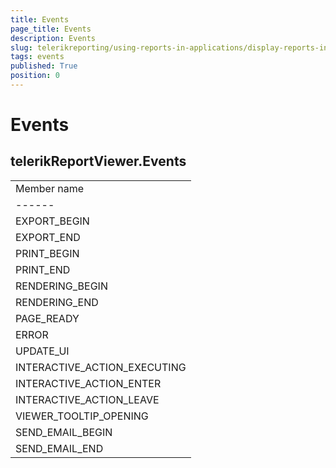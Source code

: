 ```yaml
---
title: Events
page_title: Events 
description: Events
slug: telerikreporting/using-reports-in-applications/display-reports-in-applications/web-application/html5-report-viewer/api-reference/telerikreportviewer-namespace/events
tags: events
published: True
position: 0
---
```


# Events

## telerikReportViewer.Events


|   |
| ------ |
| Member name |
| ------ |
|EXPORT_BEGIN|
|EXPORT_END|
|PRINT_BEGIN|
|PRINT_END|
|RENDERING_BEGIN|
|RENDERING_END|
|PAGE_READY|
|ERROR|
|UPDATE_UI|
|INTERACTIVE_ACTION_EXECUTING|
|INTERACTIVE_ACTION_ENTER|
|INTERACTIVE_ACTION_LEAVE|
|VIEWER_TOOLTIP_OPENING|
|SEND_EMAIL_BEGIN|
|SEND_EMAIL_END|

